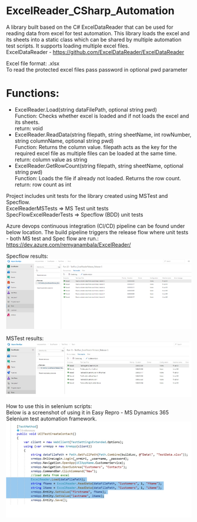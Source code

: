 # ExcelReader_CSharp_Automation
              
A library built based on the C# ExcelDataReader that can be used for reading data from excel for test automation. This library loads the excel and its sheets into a static class which can be shared by multiple automation test scripts. It supports loading multiple excel files.    
ExcelDataReader - https://github.com/ExcelDataReader/ExcelDataReader

Excel file format: .xlsx    
To read the protected excel files pass password in optional pwd parameter

# Functions:   
- ExcelReader.Load(string dataFilePath, optional string pwd)     
   Function: Checks whether excel is loaded and if not loads the excel and its sheets.     
   return: void    
- ExcelReader.ReadData(string filepath, string sheetName, int rowNumber, string columnName, optional string pwd)      
   Function: Returns the column value. filepath acts as the key for the required excel file as multiple files can be loaded at the same time.    
   return: column value as string    
- ExcelReader.GetRowCount(string filepath, string sheetName, optional string pwd)       
  Function: Loads the file if already not loaded. Returns the row count.     
  return: row count as int   

Project includes unit tests for the library created using MSTest and Specflow.    
ExcelReaderMSTests => MS Test unit tests    
SpecFlowExcelReaderTests => Specflow (BDD) unit tests

Azure devops continuous integration (CI/CD) pipeline can be found under below location. The build pipeline triggers the release flow where unit tests  - both MS test and Spec flow are run.:  
https://dev.azure.com/remyanambala/ExcelReader/    

Specflow results:   
<img src="https://github.com/remyanambala/ExcelReader_CSharp_Automation/blob/master/Resources/Specflow.png">

MSTest results:  
<img src="https://github.com/remyanambala/ExcelReader_CSharp_Automation/blob/master/Resources/MStest_results.jpg">

How to use this in selenium scripts:   
Below is a screenshot of using it in Easy Repro - MS Dynamics 365 Selenium test automation framework.
<img src="https://github.com/remyanambala/ExcelReader_CSharp_Automation/blob/master/Resources/SeleniumScript.jpg">
